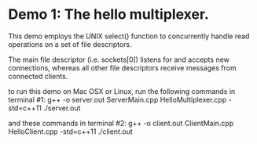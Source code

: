 # Demo 1: The hello multiplexer.

This demo employs the UNIX select() function to concurrently handle read operations 
on a set of file descriptors. 

The main file descriptor (i.e. sockets[0]) listens for and accepts new connections, whereas
all other file descriptors receive messages from connected clients.

to run this demo on Mac OSX or Linux, run the following commands in terminal #1:
g++ -o server.out ServerMain.cpp HelloMultiplexer.cpp -std=c++11
./server.out

and these commands in terminal #2:
g++ -o client.out ClientMain.cpp HelloClient.cpp -std=c++11
./client.out
